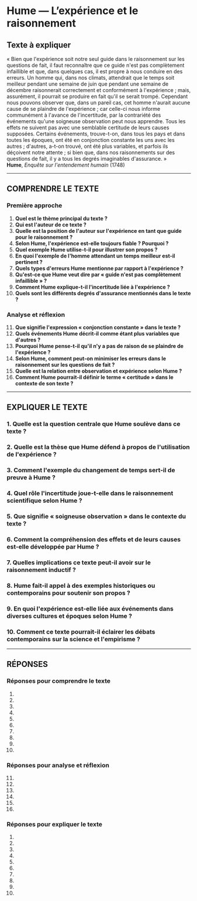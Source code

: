 # Hume — L’expérience et le raisonnement

## Texte à expliquer
« Bien que l'expérience soit notre seul guide dans le raisonnement sur les questions de fait, il faut reconnaître que ce guide n'est pas complètement infaillible et que, dans quelques cas, il est propre à nous conduire en des erreurs. Un homme qui, dans nos climats, attendrait que le temps soit meilleur pendant une semaine de juin que pendant une semaine de décembre raisonnerait correctement et conformément à l'expérience ; mais, assurément, il pourrait se produire en fait qu'il se serait trompé. Cependant nous pouvons observer que, dans un pareil cas, cet homme n'aurait aucune cause de se plaindre de l'expérience ; car celle-ci nous informe communément à l'avance de l'incertitude, par la contrariété des événements qu'une soigneuse observation peut nous apprendre. Tous les effets ne suivent pas avec une semblable certitude de leurs causes supposées. Certains événements, trouve-t-on, dans tous les pays et dans toutes les époques, ont été en conjonction constante les uns avec les autres ; d'autres, a-t-on trouvé, ont été plus variables, et parfois ils déçoivent notre attente ; si bien que, dans nos raisonnements sur des questions de fait, il y a tous les degrés imaginables d'assurance. »  
**Hume**, *Enquête sur l'entendement humain* (1748)

---

## COMPRENDRE LE TEXTE

### Première approche

1. **Quel est le thème principal du texte ?**  
2. **Qui est l'auteur de ce texte ?**  
3. **Quelle est la position de l'auteur sur l'expérience en tant que guide pour le raisonnement ?**  
4. **Selon Hume, l'expérience est-elle toujours fiable ? Pourquoi ?**  
5. **Quel exemple Hume utilise-t-il pour illustrer son propos ?**  
6. **En quoi l'exemple de l'homme attendant un temps meilleur est-il pertinent ?**  
7. **Quels types d'erreurs Hume mentionne par rapport à l'expérience ?**  
8. **Qu'est-ce que Hume veut dire par « guide n'est pas complètement infaillible » ?**  
9. **Comment Hume explique-t-il l'incertitude liée à l'expérience ?**  
10. **Quels sont les différents degrés d'assurance mentionnés dans le texte ?**  

### Analyse et réflexion

11. **Que signifie l'expression « conjonction constante » dans le texte ?**  
12. **Quels événements Hume décrit-il comme étant plus variables que d'autres ?**  
13. **Pourquoi Hume pense-t-il qu'il n'y a pas de raison de se plaindre de l'expérience ?**  
14. **Selon Hume, comment peut-on minimiser les erreurs dans le raisonnement sur les questions de fait ?**  
15. **Quelle est la relation entre observation et expérience selon Hume ?**  
16. **Comment Hume pourrait-il définir le terme « certitude » dans le contexte de son texte ?**  

---

## EXPLIQUER LE TEXTE

### 1. Quelle est la question centrale que Hume soulève dans ce texte ?  
### 2. Quelle est la thèse que Hume défend à propos de l'utilisation de l'expérience ?  
### 3. Comment l'exemple du changement de temps sert-il de preuve à Hume ?  
### 4. Quel rôle l'incertitude joue-t-elle dans le raisonnement scientifique selon Hume ?  
### 5. Que signifie « soigneuse observation » dans le contexte du texte ?  
### 6. Comment la compréhension des effets et de leurs causes est-elle développée par Hume ?  
### 7. Quelles implications ce texte peut-il avoir sur le raisonnement inductif ?  
### 8. Hume fait-il appel à des exemples historiques ou contemporains pour soutenir son propos ?  
### 9. En quoi l'expérience est-elle liée aux événements dans diverses cultures et époques selon Hume ?  
### 10. Comment ce texte pourrait-il éclairer les débats contemporains sur la science et l'empirisme ?  

--- 

## RÉPONSES

### Réponses pour comprendre le texte

1.   
2.   
3.   
4.   
5.   
6.   
7.   
8.   
9.   
10.   

### Réponses pour analyse et réflexion

11.   
12.   
13.   
14.   
15.   
16.   

### Réponses pour expliquer le texte

1.   
2.   
3.   
4.   
5.   
6.   
7.   
8.   
9.   
10.   